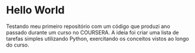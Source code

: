 # Hello World
 Testando meu primeiro repositório com um código que produzi ano passado durante um curso no COURSERA.
 A ideia foi criar uma lista de tarefas simples utilizando Python, exercitando os conceitos vistos
 ao longo do curso. 
